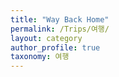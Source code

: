 ```yaml
---
title: "Way Back Home"
permalink: /Trips/여행/
layout: category
author_profile: true
taxonomy: 여행
---
```



